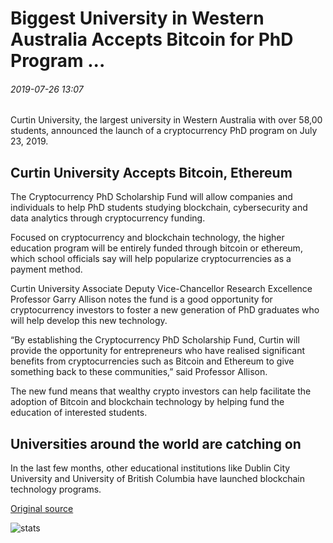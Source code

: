 # Biggest University in Western Australia Accepts Bitcoin for PhD Program ...

###### 2019-07-26 13:07

Curtin University, the largest university in Western Australia with over 58,00 students, announced the launch of a cryptocurrency PhD program on July 23, 2019.

## Curtin University Accepts Bitcoin, Ethereum

The Cryptocurrency PhD Scholarship Fund will allow companies and individuals to help PhD students studying blockchain, cybersecurity and data analytics through cryptocurrency funding.

Focused on cryptocurrency and blockchain technology, the higher education program will be entirely funded through bitcoin or ethereum, which school officials say will help popularize cryptocurrencies as a payment method.

Curtin University Associate Deputy Vice-Chancellor Research Excellence Professor Garry Allison notes the fund is a good opportunity for cryptocurrency investors to foster a new generation of PhD graduates who will help develop this new technology.

“By establishing the Cryptocurrency PhD Scholarship Fund, Curtin will provide the opportunity for entrepreneurs who have realised significant benefits from cryptocurrencies such as Bitcoin and Ethereum to give something back to these communities,” said Professor Allison.

The new fund means that wealthy crypto investors can help facilitate the adoption of Bitcoin and blockchain technology by helping fund the education of interested students.

## Universities around the world are catching on

In the last few months, other educational institutions like Dublin City University and University of British Columbia have launched blockchain technology programs.

[Original source](https://cointelegraph.com/news/biggest-university-in-western-australia-accepts-bitcoin-for-phd-program)

![stats](https://c.statcounter.com/11760860/0/a89fa40b/1/ "stats")